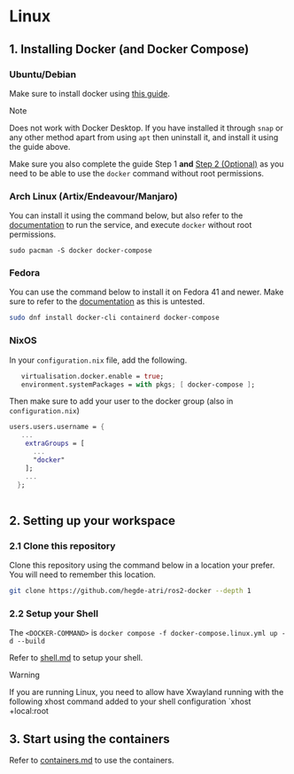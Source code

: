 # Linux

## 1. Installing Docker (and Docker Compose)

### Ubuntu/Debian
Make sure to install docker using [this guide](https://www.digitalocean.com/community/tutorials/how-to-install-and-use-docker-on-ubuntu-20-04).

> [!NOTE]
> Does not work with Docker Desktop. If you have installed it through `snap` or any other method apart from using `apt` then uninstall it, and install it using the guide above.

Make sure you also complete the guide Step 1 **and** [Step 2 (Optional)](https://www.digitalocean.com/community/tutorials/how-to-install-and-use-docker-on-ubuntu-20-04#step-2-executing-the-docker-command-without-sudo-optional) as you need to be able to use the `docker` command without root permissions.

### Arch Linux (Artix/Endeavour/Manjaro)

You can install it using the command below, but also refer to the [documentation](https://wiki.archlinux.org/title/Docker) to run the service, and execute `docker` without root permissions.

```shell
sudo pacman -S docker docker-compose
```

### Fedora

You can use the command below to install it on Fedora 41 and newer. Make sure to refer to the [documentation](https://docs.fedoraproject.org/en-US/quick-docs/installing-docker/) as this is untested.

```bash
sudo dnf install docker-cli containerd docker-compose
```

### NixOS

In your `configuration.nix` file, add the following.
```nix
   virtualisation.docker.enable = true;
   environment.systemPackages = with pkgs; [ docker-compose ];
```

Then make sure to add your user to the docker group (also in `configuration.nix`)

```nix
users.users.username = {
   ...
    extraGroups = [
      ...
      "docker"
    ];
    ...
  };
 
```

## 2. Setting up your workspace

### 2.1 Clone this repository

Clone this repository using the command below in a location your prefer. You will need to remember this location.

``` bash
git clone https://github.com/hegde-atri/ros2-docker --depth 1
```

### 2.2 Setup your Shell

The `<DOCKER-COMMAND>` is  `docker compose -f docker-compose.linux.yml up -d --build`

Refer to [shell.md](./shell.md) to setup your shell.

> [!WARNING]
> If you are running Linux, you need to allow have Xwayland running with the following xhost command added to your shell configuration `xhost +local:root

## 3. Start using the containers

Refer to [containers.md](./containers.md) to use the containers.